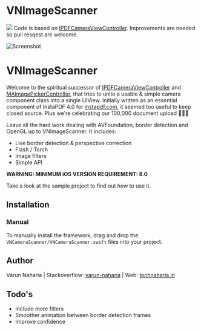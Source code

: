 # VNImageScanner
<img src="https://travis-ci.org/varun-naharia/VNImageScanner.svg?branch=master">
Code is based on <a href="https://github.com/mmackh/IPDFCameraViewController" >IPDFCameraViewController</a>. Improvements are needed so pull resqest are welcome.

![Screenshot](https://raw.githubusercontent.com/mmackh/IPDFCameraViewController/master/mockup.png)

# VNImageScanner

Welcome to the spiritual successor of [IPDFCameraViewController](https://github.com/mmackh/IPDFCameraViewController) and [MAImagePickerController](https://github.com/mmackh/MAImagePickerController-of-InstaPDF), that tries to unite a usable & simple camera component class into a single UIView. Initially written as an essential component of InstaPDF 4.0 for [instapdf.com](https://instapdf.com), it seemed too useful to keep closed source. Plus we're celebrating our 100,000 document upload 🎉🎉🎉

Leave all the hard work dealing with AVFoundation, border detection and OpenGL up to VNImageScanner. It includes:

  - Live border detection & perspective correction
  - Flash / Torch
  - Image filters
  - Simple API
 
**WARNING: MINIMUM iOS VERSION REQUIREMENT: 8.0**

Take a look at the sample project to find out how to use it.


## Installation

### Manual

To manually install the framework, drag and drop the `VNCameraScanner/VNCameraScanner.swift` files into your project.


## Author
Varun Naharia | Stackoverflow: [varun-naharia](http://stackoverflow.com/users/3851580/varun-naharia) | Web: [technaharia.in](http://technaharia.in)

## Todo's

 - Include more filters
 - Smoother animation between border detection frames
 - Improve confidence
